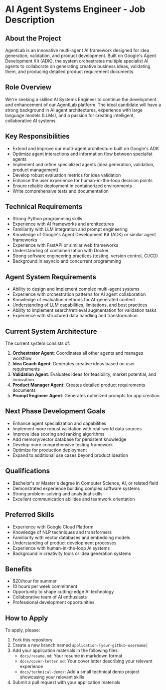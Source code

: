 # AI Agent Systems Engineer - Job Description

## About the Project

AgentLab is an innovative multi-agent AI framework designed for idea generation, validation, and product development. Built on Google's Agent Development Kit (ADK), the system orchestrates multiple specialist AI agents to collaborate on generating creative business ideas, validating them, and producing detailed product requirement documents.

## Role Overview

We're seeking a skilled AI Systems Engineer to continue the development and enhancement of our AgentLab platform. The ideal candidate will have a strong background in AI agent architectures, experience with large language models (LLMs), and a passion for creating intelligent, collaborative AI systems.

## Key Responsibilities

- Extend and improve our multi-agent architecture built on Google's ADK
- Optimize agent interactions and information flow between specialist agents
- Implement and refine specialized agents (idea generation, validation, product management)
- Develop robust evaluation metrics for idea validation
- Enhance the user experience for human-in-the-loop decision points
- Ensure reliable deployment in containerized environments
- Write comprehensive tests and documentation

## Technical Requirements

- Strong Python programming skills 
- Experience with AI frameworks and architectures
- Familiarity with LLM integration and prompt engineering
- Knowledge of Google's Agent Development Kit (ADK) or similar agent frameworks
- Experience with FastAPI or similar web frameworks
- Understanding of containerization with Docker
- Strong software engineering practices (testing, version control, CI/CD)
- Background in asyncio and concurrent programming

## Agent System Requirements

- Ability to design and implement complex multi-agent systems
- Experience with orchestration patterns for AI agent collaboration
- Knowledge of evaluation methods for AI-generated content
- Understanding of LLM capabilities, limitations, and best practices
- Ability to implement search/retrieval augmentation for validation tasks
- Experience with structured data handling and transformation

## Current System Architecture

The current system consists of:

1. **Orchestrator Agent**: Coordinates all other agents and manages workflow
2. **Idea Coach Agent**: Generates creative ideas based on user requirements
3. **Validation Agent**: Evaluates ideas for feasibility, market potential, and innovation
4. **Product Manager Agent**: Creates detailed product requirements documents
5. **Prompt Engineer Agent**: Generates optimized prompts for app creation

## Next Phase Development Goals

- Enhance agent specialization and capabilities
- Implement more robust validation with real-world data sources
- Improve idea scoring and ranking algorithms
- Add memory/vector database for persistent knowledge
- Develop more comprehensive testing framework
- Optimize for production deployment
- Expand to additional use cases beyond product ideation

## Qualifications

- Bachelor's or Master's degree in Computer Science, AI, or related field
- Demonstrated experience building complex software systems
- Strong problem-solving and analytical skills
- Excellent communication abilities and teamwork orientation

## Preferred Skills

- Experience with Google Cloud Platform
- Knowledge of NLP techniques and transformers
- Familiarity with vector databases and embedding models
- Understanding of product development processes
- Experience with human-in-the-loop AI systems
- Background in creativity tools or idea generation systems

## Benefits

- $20/hour for summer 
- 10 hours per week commitment
- Opportunity to shape cutting-edge AI technology
- Collaborative team of AI enthusiasts
- Professional development opportunities

## How to Apply

To apply, please:
1. Fork this repository
2. Create a new branch named `application-[your-github-username]`
3. Add your application materials in the following files:
   - `docs/resume.md`: Your resume in markdown format
   - `docs/cover-letter.md`: Your cover letter describing your relevant experience
   - `docs/technical-demo/`: Add a small technical demo project showcasing your relevant skills
4. Submit a pull request with your application materials

